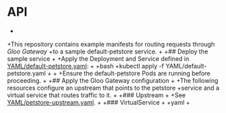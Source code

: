# API
+
+This repository contains example manifests for routing requests through *Gloo Gateway*
+to a sample default-petstore service.
+
+## Deploy the sample service
+
+Apply the Deployment and Service defined in [YAML/default-petstore.yaml](YAML/default-petstore.yaml):
+
+bash
+kubectl apply -f YAML/default-petstore.yaml
+
+
+Ensure the default-petstore Pods are running before proceeding.
+
+## Apply the Gloo Gateway configuration
+
+The following resources configure an upstream that points to the petstore
+service and a virtual service that routes traffic to it.
+
+### Upstream
+
+See [YAML/petstore-upstream.yaml](YAML/petstore-upstream.yaml).
+
+### VirtualService
+
+yaml
+
